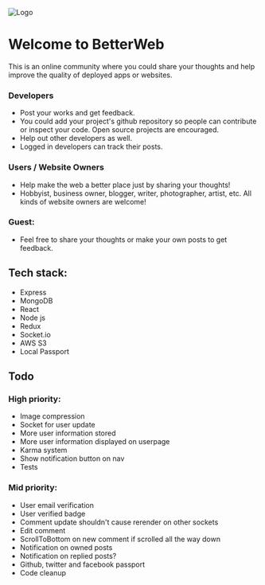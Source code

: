 ![Logo](https://betterwebklm.herokuapp.com/src/img/betterweb-logo.png "Hey, you're awesome!")

# Welcome to BetterWeb
This is an online community where you could share your thoughts and help improve the quality of deployed apps or websites.

### Developers
* Post your works and get feedback.
* You could add your project's github repository so people can contribute or inspect your code. Open source projects are encouraged.
* Help out other developers as well.
* Logged in developers can track their posts.

### Users / Website Owners
* Help make the web a better place just by sharing your thoughts!
* Hobbyist, business owner, blogger, writer, photographer, artist, etc. All kinds of website owners are welcome!

### Guest:
* Feel free to share your thoughts or make your own posts to get feedback.

## Tech stack:
* Express
* MongoDB
* React
* Node js
* Redux
* Socket.io
* AWS S3
* Local Passport

## Todo
### High priority:
* Image compression
* Socket for user update
* More user information stored
* More user information displayed on userpage
* Karma system
* Show notification button on nav
* Tests

### Mid priority:
* User email verification
* User verified badge
* Comment update shouldn't cause rerender on other sockets
* Edit comment
* ScrollToBottom on new comment if scrolled all the way down
* Notification on owned posts
* Notification on replied posts?
* Github, twitter and facebook passport
* Code cleanup
